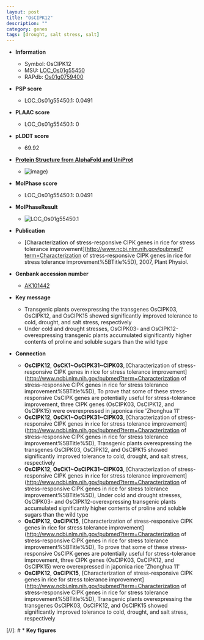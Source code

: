 ```yaml
---
layout: post
title: "OsCIPK12"
description: ""
category: genes
tags: [drought, salt stress, salt]
---
```


* **Information**  
    + Symbol: OsCIPK12  
    + MSU: [LOC_Os01g55450](http://rice.plantbiology.msu.edu/cgi-bin/ORF_infopage.cgi?orf=LOC_Os01g55450)  
    + RAPdb: [Os01g0759400](http://rapdb.dna.affrc.go.jp/viewer/gbrowse_details/irgsp1?name=Os01g0759400)  

* **PSP score**  
    + LOC_Os01g55450.1: 0.0491 

* **PLAAC score**  
    + LOC_Os01g55450.1: 0 

* **pLDDT score**
    + 69.92

* **[Protein Structure from AlphaFold and UniProt](https://www.uniprot.org/uniprotkb/Q5JLS2/entry#structure)**
    + ![image](https://ricepsp.github.io/images/Q5/AF-Q5JLS2-F1.png))

* **MolPhase score**
    + LOC_Os01g55450.1: 0.0491

* **MolPhaseResult**
    + ![LOC_Os01g55450.1](https://ricepsp.github.io/pictures/LOC_Os01g/LOC_Os01g55450.1.png)

* **Publication**  
    + [Characterization of stress-responsive CIPK genes in rice for stress tolerance improvement](http://www.ncbi.nlm.nih.gov/pubmed?term=Characterization of stress-responsive CIPK genes in rice for stress tolerance improvement%5BTitle%5D), 2007, Plant Physiol.

* **Genbank accession number**  
    + [AK101442](http://www.ncbi.nlm.nih.gov/nuccore/AK101442)

* **Key message**  
    + Transgenic plants overexpressing the transgenes OsCIPK03, OsCIPK12, and OsCIPK15 showed significantly improved tolerance to cold, drought, and salt stress, respectively
    + Under cold and drought stresses, OsCIPK03- and OsCIPK12-overexpressing transgenic plants accumulated significantly higher contents of proline and soluble sugars than the wild type

* **Connection**  
    + __OsCIPK12__, __OsCK1~OsCIPK31~CIPK03__, [Characterization of stress-responsive CIPK genes in rice for stress tolerance improvement](http://www.ncbi.nlm.nih.gov/pubmed?term=Characterization of stress-responsive CIPK genes in rice for stress tolerance improvement%5BTitle%5D), To prove that some of these stress-responsive OsCIPK genes are potentially useful for stress-tolerance improvement, three CIPK genes (OsCIPK03, OsCIPK12, and OsCIPK15) were overexpressed in japonica rice 'Zhonghua 11'
    + __OsCIPK12__, __OsCK1~OsCIPK31~CIPK03__, [Characterization of stress-responsive CIPK genes in rice for stress tolerance improvement](http://www.ncbi.nlm.nih.gov/pubmed?term=Characterization of stress-responsive CIPK genes in rice for stress tolerance improvement%5BTitle%5D), Transgenic plants overexpressing the transgenes OsCIPK03, OsCIPK12, and OsCIPK15 showed significantly improved tolerance to cold, drought, and salt stress, respectively
    + __OsCIPK12__, __OsCK1~OsCIPK31~CIPK03__, [Characterization of stress-responsive CIPK genes in rice for stress tolerance improvement](http://www.ncbi.nlm.nih.gov/pubmed?term=Characterization of stress-responsive CIPK genes in rice for stress tolerance improvement%5BTitle%5D), Under cold and drought stresses, OsCIPK03- and OsCIPK12-overexpressing transgenic plants accumulated significantly higher contents of proline and soluble sugars than the wild type
    + __OsCIPK12__, __OsCIPK15__, [Characterization of stress-responsive CIPK genes in rice for stress tolerance improvement](http://www.ncbi.nlm.nih.gov/pubmed?term=Characterization of stress-responsive CIPK genes in rice for stress tolerance improvement%5BTitle%5D), To prove that some of these stress-responsive OsCIPK genes are potentially useful for stress-tolerance improvement, three CIPK genes (OsCIPK03, OsCIPK12, and OsCIPK15) were overexpressed in japonica rice 'Zhonghua 11'
    + __OsCIPK12__, __OsCIPK15__, [Characterization of stress-responsive CIPK genes in rice for stress tolerance improvement](http://www.ncbi.nlm.nih.gov/pubmed?term=Characterization of stress-responsive CIPK genes in rice for stress tolerance improvement%5BTitle%5D), Transgenic plants overexpressing the transgenes OsCIPK03, OsCIPK12, and OsCIPK15 showed significantly improved tolerance to cold, drought, and salt stress, respectively

[//]: # * **Key figures**  


